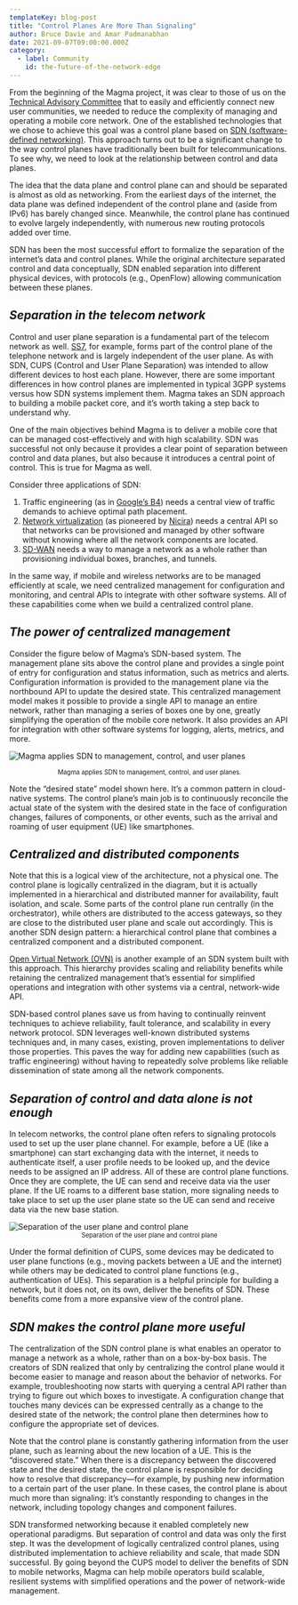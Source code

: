 ```yaml
---
templateKey: blog-post
title: "Control Planes Are More Than Signaling"
author: Bruce Davie and Amar Padmanabhan
date: 2021-09-07T09:00:00.000Z
category:
  - label: Community
    id: the-future-of-the-network-edge
---
```


From the beginning of the Magma project, it was clear to those of us on the [Technical Advisory Committee](https://www.magmacore.org/committee/tac) that to easily and efficiently connect new user communities, we needed to reduce the complexity of managing and operating a mobile core network. One of the established technologies that we chose to achieve this goal was a control plane based on [SDN (software-defined networking)](https://dl.acm.org/doi/abs/10.1145/2559899.2560327). This approach turns out to be a significant change to the way control planes have traditionally been built for telecommunications. To see why, we need to look at the relationship between control and data planes.

The idea that the data plane and control plane can and should be separated is almost as old as networking. From the earliest days of the internet, the data plane was defined independent of the control plane and (aside from IPv6) has barely changed since. Meanwhile, the control plane has continued to evolve largely independently, with numerous new routing protocols added over time.

SDN has been the most successful effort to formalize the separation of the internet’s data and control planes. While the original architecture separated control and data conceptually, SDN enabled separation into different physical devices, with protocols (e.g., OpenFlow) allowing communication between these planes.

## _Separation in the telecom network_

Control and user plane separation is a fundamental part of the telecom network as well. [SS7](https://en.wikipedia.org/wiki/Signalling_System_No._7), for example, forms part of the control plane of the telephone network and is largely independent of the user plane. As with SDN, CUPS (Control and User Plane Separation) was intended to allow different devices to host each plane. However, there are some important differences in how control planes are implemented in typical 3GPP systems versus how SDN systems implement them. Magma takes an SDN approach to building a mobile packet core, and it’s worth taking a step back to understand why.

One of the main objectives behind Magma is to deliver a mobile core that can be managed cost-effectively and with high scalability. SDN was successful not only because it provides a clear point of separation between control and data planes, but also because it introduces a central point of control. This is true for Magma as well.

Consider three applications of SDN:

1. Traffic engineering (as in [Google’s B4](https://queue.acm.org/detail.cfm?id=2856460)) needs a central view of traffic demands to achieve optimal path placement.
2. [Network virtualization](https://www.usenix.org/conference/nsdi14/technical-sessions/presentation/koponen) (as pioneered by [Nicira](https://www.wired.com/insights/2012/04/nicira-game-changer/)) needs a central API so that networks can be provisioned and managed by other software without knowing where all the network components are located.
3. [SD-WAN](https://sdn.systemsapproach.org/uses.html#software-defined-wans) needs a way to manage a network as a whole rather than provisioning individual boxes, branches, and tunnels.

In the same way, if mobile and wireless networks are to be managed efficiently at scale, we need centralized management for configuration and monitoring, and central APIs to integrate with other software systems. All of these capabilities come when we build a centralized control plane.

## _The power of centralized management_

Consider the figure below of Magma’s SDN-based system. The management plane sits above the control plane and provides a single point of entry for configuration and status information, such as metrics and alerts. Configuration information is provided to the management plane via the northbound API to update the desired state. This centralized management model makes it possible to provide a single API to manage an entire network, rather than managing a series of boxes one by one, greatly simplifying the operation of the mobile core network. It also provides an API for integration with other software systems for logging, alerts, metrics, and more.

![Magma applies SDN to management, control, and user planes](/img/1-Magma_Control-User-Plane.jpg "Magma applies SDN to management, control, and user planes")

<span style="text-align:center; font-size:0.8em;display:block;">Magma applies SDN to management, control, and user planes.</span>

Note the “desired state” model shown here. It’s a common pattern in cloud-native systems. The control plane’s main job is to continuously reconcile the actual state of the system with the desired state in the face of configuration changes, failures of components, or other events, such as the arrival and roaming of user equipment (UE) like smartphones.

## _Centralized and distributed components_

Note that this is a logical view of the architecture, not a physical one. The control plane is logically centralized in the diagram, but it is actually implemented in a hierarchical and distributed manner for availability, fault isolation, and scale. Some parts of the control plane run centrally (in the orchestrator), while others are distributed to the access gateways, so they are close to the distributed user plane and scale out accordingly. This is another SDN design pattern: a hierarchical control plane that combines a centralized component and a distributed component.

[Open Virtual Network (OVN)](https://sdn.systemsapproach.org/netvirt.html#example-system) is another example of an SDN system built with this approach. This hierarchy provides scaling and reliability benefits while retaining the centralized management that’s essential for simplified operations and integration with other systems via a central, network-wide API.

SDN-based control planes save us from having to continually reinvent techniques to achieve reliability, fault tolerance, and scalability in every network protocol. SDN leverages well-known distributed systems techniques and, in many cases, existing, proven implementations to deliver those properties. This paves the way for adding new capabilities (such as traffic engineering) without having to repeatedly solve problems like reliable dissemination of state among all the network components.

## _Separation of control and data alone is not enough_

In telecom networks, the control plane often refers to signaling protocols used to set up the user plane channel. For example, before a UE (like a smartphone) can start exchanging data with the internet, it needs to authenticate itself, a user profile needs to be looked up, and the device needs to be assigned an IP address. All of these are control plane functions. Once they are complete, the UE can send and receive data via the user plane. If the UE roams to a different base station, more signaling needs to take place to set up the user plane state so the UE can send and receive data via the new base station.

![Separation of the user plane and control plane](/img/2-Magma_Control-User-Plane.jpg "Separation of the user plane and control plane")
<span style="text-align:center; font-size:0.8em;display:block;">Separation of the user plane and control plane</span>

Under the formal definition of CUPS, some devices may be dedicated to user plane functions (e.g., moving packets between a UE and the internet) while others may be dedicated to control plane functions (e.g., authentication of UEs). This separation is a helpful principle for building a network, but it does not, on its own, deliver the benefits of SDN. These benefits come from a more expansive view of the control plane.

## _SDN makes the control plane more useful_

The centralization of the SDN control plane is what enables an operator to manage a network as a whole, rather than on a box-by-box basis. The creators of SDN realized that only by centralizing the control plane would it become easier to manage and reason about the behavior of networks. For example, troubleshooting now starts with querying a central API rather than trying to figure out which boxes to investigate. A configuration change that touches many devices can be expressed centrally as a change to the desired state of the network; the control plane then determines how to configure the appropriate set of devices.

Note that the control plane is constantly gathering information from the user plane, such as learning about the new location of a UE. This is the “discovered state.” When there is a discrepancy between the discovered state and the desired state, the control plane is responsible for deciding how to resolve that discrepancy—for example, by pushing new information to a certain part of the user plane. In these cases, the control plane is about much more than signaling: it’s constantly responding to changes in the network, including topology changes and component failures.

SDN transformed networking because it enabled completely new operational paradigms. But separation of control and data was only the first step. It was the development of logically centralized control planes, using distributed implementation to achieve reliability and scale, that made SDN successful. By going beyond the CUPS model to deliver the benefits of SDN to mobile networks, Magma can help mobile operators build scalable, resilient systems with simplified operations and the power of network-wide management.
